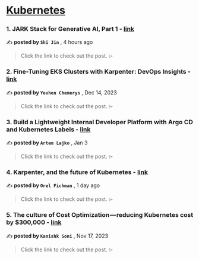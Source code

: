 
<h1><a href=https://medium.com/tag/kubernetes/recommended target="_blank" rel="noopener noreferrer">Kubernetes</a></h1>
<h3>1. JARK Stack for Generative AI, Part 1 - <a href=https://medium.com/@shijin_35411/jark-stack-for-generative-ai-part-1-db5c5be82543?source=tag_recommended_feed---------0-84----------kubernetes----------1e60b075_925b_4842_9132_615aadc3e5dc------- target="_blank" rel="noopener noreferrer">link</a></h3>

✍️ **posted by `Shi Jin`** <date> , 4 hours ago</date>

<blockquote>Click the link to check out the post. ⌲</blockquote>

<h3>2. Fine-Tuning EKS Clusters with Karpenter: DevOps Insights - <a href=https://medium.com/@yevvhen/fine-tuning-eks-clusters-with-karpenter-devops-insights-159689e5160e?source=tag_recommended_feed---------1-107----------kubernetes----------1e60b075_925b_4842_9132_615aadc3e5dc------- target="_blank" rel="noopener noreferrer">link</a></h3>

✍️ **posted by `Yevhen Chemerys`** <date> , Dec 14, 2023</date>

<blockquote>Click the link to check out the post. ⌲</blockquote>

<h3>3. Build a Lightweight Internal Developer Platform with Argo CD and Kubernetes Labels - <a href=https://medium.com/itnext/build-a-lightweight-internal-developer-platform-with-argo-cd-and-kubernetes-labels-4c0e52c6c0f4?source=tag_recommended_feed---------2-85----------kubernetes----------1e60b075_925b_4842_9132_615aadc3e5dc------- target="_blank" rel="noopener noreferrer">link</a></h3>

✍️ **posted by `Artem Lajko`** <date> , Jan 3</date>

<blockquote>Click the link to check out the post. ⌲</blockquote>

<h3>4. Karpenter, and the future of Kubernetes - <a href=https://medium.com/israeli-tech-radar/karpenter-and-the-future-of-kubernetes-4ab7428b7f87?source=tag_recommended_feed---------3-84----------kubernetes----------1e60b075_925b_4842_9132_615aadc3e5dc------- target="_blank" rel="noopener noreferrer">link</a></h3>

✍️ **posted by `Orel Fichman`** <date> , 1 day ago</date>

<blockquote>Click the link to check out the post. ⌲</blockquote>

<h3>5. The culture of Cost Optimization — reducing Kubernetes cost by $300,000 - <a href=https://medium.com/razorpay-engineering/the-culture-of-cost-optimization-reducing-kubernetes-cost-by-300-000-32611cdd19d9?source=tag_recommended_feed---------4-107----------kubernetes----------1e60b075_925b_4842_9132_615aadc3e5dc------- target="_blank" rel="noopener noreferrer">link</a></h3>

✍️ **posted by `Kanishk Soni`** <date> , Nov 17, 2023</date>

<blockquote>Click the link to check out the post. ⌲</blockquote>

